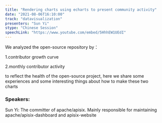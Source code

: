 ```yaml
---
title: "Rendering charts using echarts to present community activity"
date: "2021-08-06T16:10:00" 
track: "datavisualization"
presenters: "Sun Yi"
stype: "Chinese Session"
speechLink: "https://www.youtube.com/embed/5HhhEW1UEdI"
---
```

We analyzed the open-source repository by：

 1.contributor growth curve

 2.monthly contributor activity

 to reflect the health of the open-source project, here we share some experiences and some interesting things about how to make these two charts

 ### Speakers: 
 Sun Yi: The committer of apache/apisix. Mainly responsible for maintaining apache/apisix-dashboard and apisix-website
